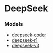 # DeepSeek

### Models

- [deepseek-coder](https://ollama.com/library/deepseek-coder)
- [deepseek-r1](https://ollama.com/library/deepseek-r1)
- [deepseek-v3](https://ollama.com/library/deepseek-v3)
